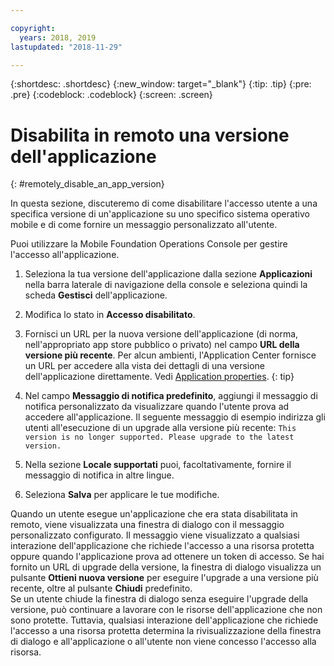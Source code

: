 ```yaml
---

copyright:
  years: 2018, 2019
lastupdated: "2018-11-29"

---
```


{:shortdesc: .shortdesc}
{:new_window: target="_blank"}
{:tip: .tip}
{:pre: .pre}
{:codeblock: .codeblock}
{:screen: .screen}

# Disabilita in remoto una versione dell'applicazione
{: #remotely_disable_an_app_version}

In questa sezione, discuteremo di come disabilitare l'accesso utente a una specifica versione di un'applicazione su uno specifico sistema operativo mobile e di come fornire un messaggio personalizzato all'utente.

Puoi utilizzare la Mobile Foundation Operations Console per gestire l'accesso all'applicazione.

1. Seleziona la tua versione dell'applicazione dalla sezione **Applicazioni** nella barra laterale di navigazione della console e seleziona quindi la scheda **Gestisci** dell'applicazione.
2. Modifica lo stato in **Accesso disabilitato**.
3. Fornisci un URL per la nuova versione dell'applicazione (di norma, nell'appropriato app store pubblico o privato) nel campo **URL della versione più recente**. 
   Per alcun ambienti, l'Application Center fornisce un URL per accedere alla vista dei dettagli di una versione dell'applicazione direttamente. Vedi [Application properties](https://mobilefirstplatform.ibmcloud.com/tutorials/en/foundation/8.0/appcenter/appcenter-console/#application-properties).
   {: tip}

4. Nel campo **Messaggio di notifica predefinito**, aggiungi il messaggio di notifica personalizzato da visualizzare quando l'utente prova ad accedere all'applicazione. Il seguente messaggio di esempio indirizza gli utenti all'esecuzione di un upgrade alla versione più recente:
   `This version is no longer supported. Please upgrade to the latest version.`
5. Nella sezione **Locale supportati** puoi, facoltativamente, fornire il messaggio di notifica in altre lingue.
6. Seleziona **Salva** per applicare le tue modifiche.

Quando un utente esegue un'applicazione che era stata disabilitata in remoto, viene visualizzata una finestra di dialogo con il messaggio personalizzato configurato. Il messaggio viene visualizzato a qualsiasi interazione dell'applicazione che richiede l'accesso a una risorsa protetta oppure quando l'applicazione prova ad ottenere un token di accesso. Se hai fornito un URL di upgrade della versione, la finestra di dialogo visualizza un pulsante **Ottieni nuova versione** per eseguire l'upgrade a una versione più recente, oltre al pulsante **Chiudi** predefinito. <br/>
Se un utente chiude la finestra di dialogo senza eseguire l'upgrade della versione, può continuare a lavorare con le risorse dell'applicazione che non sono protette. Tuttavia, qualsiasi interazione dell'applicazione che richiede l'accesso a una risorsa protetta determina la rivisualizzazione della finestra di dialogo e all'applicazione o all'utente non viene concesso l'accesso alla risorsa.


